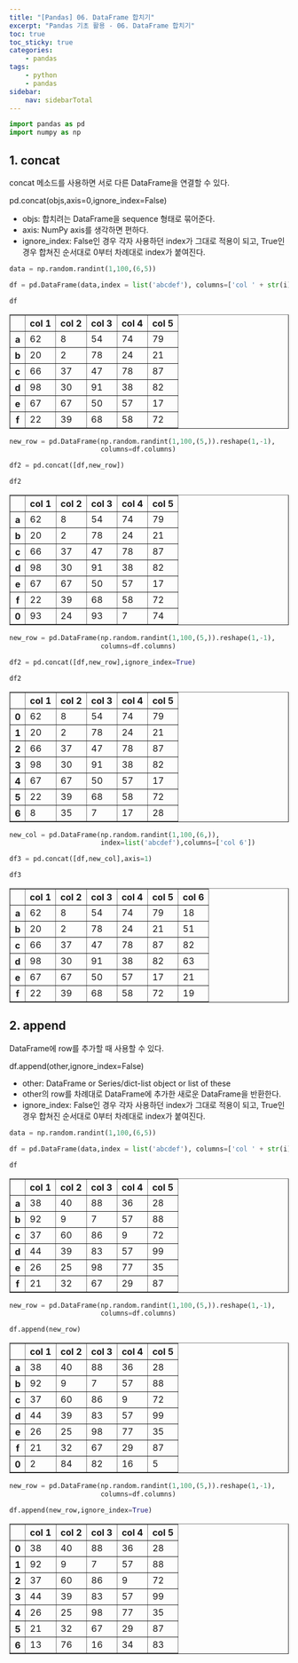 ```yaml
---
title: "[Pandas] 06. DataFrame 합치기"
excerpt: "Pandas 기초 활용 - 06. DataFrame 합치기"
toc: true
toc_sticky: true
categories:
    - pandas
tags:
    - python
    - pandas
sidebar:
    nav: sidebarTotal
---
```


```python
import pandas as pd
import numpy as np
```

## 1. concat

concat 메소드를 사용하면 서로 다른 DataFrame을 연결할 수 있다.

pd.concat(objs,axis=0,ignore_index=False)

-   objs: 합치려는 DataFrame을 sequence 형태로 묶어준다.
-   axis: NumPy axis를 생각하면 편하다.
-   ignore_index: False인 경우 각자 사용하던 index가 그대로 적용이 되고, True인 경우 합쳐진 순서대로 0부터 차례대로 index가 붙여진다.

```python
data = np.random.randint(1,100,(6,5))

df = pd.DataFrame(data,index = list('abcdef'), columns=['col ' + str(i) for i in range(1,6)])

df
```

<div>
<style scoped>
    .dataframe tbody tr th:only-of-type {
        vertical-align: middle;
    }

    .dataframe tbody tr th {
        vertical-align: top;
    }

    .dataframe thead th {
        text-align: right;
    }

</style>
<table border="1" class="dataframe">
  <thead>
    <tr style="text-align: right;">
      <th></th>
      <th>col 1</th>
      <th>col 2</th>
      <th>col 3</th>
      <th>col 4</th>
      <th>col 5</th>
    </tr>
  </thead>
  <tbody>
    <tr>
      <th>a</th>
      <td>62</td>
      <td>8</td>
      <td>54</td>
      <td>74</td>
      <td>79</td>
    </tr>
    <tr>
      <th>b</th>
      <td>20</td>
      <td>2</td>
      <td>78</td>
      <td>24</td>
      <td>21</td>
    </tr>
    <tr>
      <th>c</th>
      <td>66</td>
      <td>37</td>
      <td>47</td>
      <td>78</td>
      <td>87</td>
    </tr>
    <tr>
      <th>d</th>
      <td>98</td>
      <td>30</td>
      <td>91</td>
      <td>38</td>
      <td>82</td>
    </tr>
    <tr>
      <th>e</th>
      <td>67</td>
      <td>67</td>
      <td>50</td>
      <td>57</td>
      <td>17</td>
    </tr>
    <tr>
      <th>f</th>
      <td>22</td>
      <td>39</td>
      <td>68</td>
      <td>58</td>
      <td>72</td>
    </tr>
  </tbody>
</table>
</div>

```python
new_row = pd.DataFrame(np.random.randint(1,100,(5,)).reshape(1,-1),
                       columns=df.columns)

df2 = pd.concat([df,new_row])

df2
```

<div>
<style scoped>
    .dataframe tbody tr th:only-of-type {
        vertical-align: middle;
    }

    .dataframe tbody tr th {
        vertical-align: top;
    }

    .dataframe thead th {
        text-align: right;
    }

</style>
<table border="1" class="dataframe">
  <thead>
    <tr style="text-align: right;">
      <th></th>
      <th>col 1</th>
      <th>col 2</th>
      <th>col 3</th>
      <th>col 4</th>
      <th>col 5</th>
    </tr>
  </thead>
  <tbody>
    <tr>
      <th>a</th>
      <td>62</td>
      <td>8</td>
      <td>54</td>
      <td>74</td>
      <td>79</td>
    </tr>
    <tr>
      <th>b</th>
      <td>20</td>
      <td>2</td>
      <td>78</td>
      <td>24</td>
      <td>21</td>
    </tr>
    <tr>
      <th>c</th>
      <td>66</td>
      <td>37</td>
      <td>47</td>
      <td>78</td>
      <td>87</td>
    </tr>
    <tr>
      <th>d</th>
      <td>98</td>
      <td>30</td>
      <td>91</td>
      <td>38</td>
      <td>82</td>
    </tr>
    <tr>
      <th>e</th>
      <td>67</td>
      <td>67</td>
      <td>50</td>
      <td>57</td>
      <td>17</td>
    </tr>
    <tr>
      <th>f</th>
      <td>22</td>
      <td>39</td>
      <td>68</td>
      <td>58</td>
      <td>72</td>
    </tr>
    <tr>
      <th>0</th>
      <td>93</td>
      <td>24</td>
      <td>93</td>
      <td>7</td>
      <td>74</td>
    </tr>
  </tbody>
</table>
</div>

```python
new_row = pd.DataFrame(np.random.randint(1,100,(5,)).reshape(1,-1),
                       columns=df.columns)

df2 = pd.concat([df,new_row],ignore_index=True)

df2
```

<div>
<style scoped>
    .dataframe tbody tr th:only-of-type {
        vertical-align: middle;
    }

    .dataframe tbody tr th {
        vertical-align: top;
    }

    .dataframe thead th {
        text-align: right;
    }

</style>
<table border="1" class="dataframe">
  <thead>
    <tr style="text-align: right;">
      <th></th>
      <th>col 1</th>
      <th>col 2</th>
      <th>col 3</th>
      <th>col 4</th>
      <th>col 5</th>
    </tr>
  </thead>
  <tbody>
    <tr>
      <th>0</th>
      <td>62</td>
      <td>8</td>
      <td>54</td>
      <td>74</td>
      <td>79</td>
    </tr>
    <tr>
      <th>1</th>
      <td>20</td>
      <td>2</td>
      <td>78</td>
      <td>24</td>
      <td>21</td>
    </tr>
    <tr>
      <th>2</th>
      <td>66</td>
      <td>37</td>
      <td>47</td>
      <td>78</td>
      <td>87</td>
    </tr>
    <tr>
      <th>3</th>
      <td>98</td>
      <td>30</td>
      <td>91</td>
      <td>38</td>
      <td>82</td>
    </tr>
    <tr>
      <th>4</th>
      <td>67</td>
      <td>67</td>
      <td>50</td>
      <td>57</td>
      <td>17</td>
    </tr>
    <tr>
      <th>5</th>
      <td>22</td>
      <td>39</td>
      <td>68</td>
      <td>58</td>
      <td>72</td>
    </tr>
    <tr>
      <th>6</th>
      <td>8</td>
      <td>35</td>
      <td>7</td>
      <td>17</td>
      <td>28</td>
    </tr>
  </tbody>
</table>
</div>

```python
new_col = pd.DataFrame(np.random.randint(1,100,(6,)),
                       index=list('abcdef'),columns=['col 6'])

df3 = pd.concat([df,new_col],axis=1)

df3
```

<div>
<style scoped>
    .dataframe tbody tr th:only-of-type {
        vertical-align: middle;
    }

    .dataframe tbody tr th {
        vertical-align: top;
    }

    .dataframe thead th {
        text-align: right;
    }

</style>
<table border="1" class="dataframe">
  <thead>
    <tr style="text-align: right;">
      <th></th>
      <th>col 1</th>
      <th>col 2</th>
      <th>col 3</th>
      <th>col 4</th>
      <th>col 5</th>
      <th>col 6</th>
    </tr>
  </thead>
  <tbody>
    <tr>
      <th>a</th>
      <td>62</td>
      <td>8</td>
      <td>54</td>
      <td>74</td>
      <td>79</td>
      <td>18</td>
    </tr>
    <tr>
      <th>b</th>
      <td>20</td>
      <td>2</td>
      <td>78</td>
      <td>24</td>
      <td>21</td>
      <td>51</td>
    </tr>
    <tr>
      <th>c</th>
      <td>66</td>
      <td>37</td>
      <td>47</td>
      <td>78</td>
      <td>87</td>
      <td>82</td>
    </tr>
    <tr>
      <th>d</th>
      <td>98</td>
      <td>30</td>
      <td>91</td>
      <td>38</td>
      <td>82</td>
      <td>63</td>
    </tr>
    <tr>
      <th>e</th>
      <td>67</td>
      <td>67</td>
      <td>50</td>
      <td>57</td>
      <td>17</td>
      <td>21</td>
    </tr>
    <tr>
      <th>f</th>
      <td>22</td>
      <td>39</td>
      <td>68</td>
      <td>58</td>
      <td>72</td>
      <td>19</td>
    </tr>
  </tbody>
</table>
</div>

## 2. append

DataFrame에 row를 추가할 때 사용할 수 있다.

df.append(other,ignore_index=False)

-   other: DataFrame or Series/dict-list object or list of these
-   other의 row를 차례대로 DataFrame에 추가한 새로운 DataFrame을 반환한다.
-   ignore_index: False인 경우 각자 사용하던 index가 그대로 적용이 되고, True인 경우 합쳐진 순서대로 0부터 차례대로 index가 붙여진다.

```python
data = np.random.randint(1,100,(6,5))

df = pd.DataFrame(data,index = list('abcdef'), columns=['col ' + str(i) for i in range(1,6)])

df
```

<div>
<style scoped>
    .dataframe tbody tr th:only-of-type {
        vertical-align: middle;
    }

    .dataframe tbody tr th {
        vertical-align: top;
    }

    .dataframe thead th {
        text-align: right;
    }

</style>
<table border="1" class="dataframe">
  <thead>
    <tr style="text-align: right;">
      <th></th>
      <th>col 1</th>
      <th>col 2</th>
      <th>col 3</th>
      <th>col 4</th>
      <th>col 5</th>
    </tr>
  </thead>
  <tbody>
    <tr>
      <th>a</th>
      <td>38</td>
      <td>40</td>
      <td>88</td>
      <td>36</td>
      <td>28</td>
    </tr>
    <tr>
      <th>b</th>
      <td>92</td>
      <td>9</td>
      <td>7</td>
      <td>57</td>
      <td>88</td>
    </tr>
    <tr>
      <th>c</th>
      <td>37</td>
      <td>60</td>
      <td>86</td>
      <td>9</td>
      <td>72</td>
    </tr>
    <tr>
      <th>d</th>
      <td>44</td>
      <td>39</td>
      <td>83</td>
      <td>57</td>
      <td>99</td>
    </tr>
    <tr>
      <th>e</th>
      <td>26</td>
      <td>25</td>
      <td>98</td>
      <td>77</td>
      <td>35</td>
    </tr>
    <tr>
      <th>f</th>
      <td>21</td>
      <td>32</td>
      <td>67</td>
      <td>29</td>
      <td>87</td>
    </tr>
  </tbody>
</table>
</div>

```python
new_row = pd.DataFrame(np.random.randint(1,100,(5,)).reshape(1,-1),
                       columns=df.columns)

df.append(new_row)
```

<div>
<style scoped>
    .dataframe tbody tr th:only-of-type {
        vertical-align: middle;
    }

    .dataframe tbody tr th {
        vertical-align: top;
    }

    .dataframe thead th {
        text-align: right;
    }

</style>
<table border="1" class="dataframe">
  <thead>
    <tr style="text-align: right;">
      <th></th>
      <th>col 1</th>
      <th>col 2</th>
      <th>col 3</th>
      <th>col 4</th>
      <th>col 5</th>
    </tr>
  </thead>
  <tbody>
    <tr>
      <th>a</th>
      <td>38</td>
      <td>40</td>
      <td>88</td>
      <td>36</td>
      <td>28</td>
    </tr>
    <tr>
      <th>b</th>
      <td>92</td>
      <td>9</td>
      <td>7</td>
      <td>57</td>
      <td>88</td>
    </tr>
    <tr>
      <th>c</th>
      <td>37</td>
      <td>60</td>
      <td>86</td>
      <td>9</td>
      <td>72</td>
    </tr>
    <tr>
      <th>d</th>
      <td>44</td>
      <td>39</td>
      <td>83</td>
      <td>57</td>
      <td>99</td>
    </tr>
    <tr>
      <th>e</th>
      <td>26</td>
      <td>25</td>
      <td>98</td>
      <td>77</td>
      <td>35</td>
    </tr>
    <tr>
      <th>f</th>
      <td>21</td>
      <td>32</td>
      <td>67</td>
      <td>29</td>
      <td>87</td>
    </tr>
    <tr>
      <th>0</th>
      <td>2</td>
      <td>84</td>
      <td>82</td>
      <td>16</td>
      <td>5</td>
    </tr>
  </tbody>
</table>
</div>

```python
new_row = pd.DataFrame(np.random.randint(1,100,(5,)).reshape(1,-1),
                       columns=df.columns)

df.append(new_row,ignore_index=True)
```

<div>
<style scoped>
    .dataframe tbody tr th:only-of-type {
        vertical-align: middle;
    }

    .dataframe tbody tr th {
        vertical-align: top;
    }

    .dataframe thead th {
        text-align: right;
    }

</style>
<table border="1" class="dataframe">
  <thead>
    <tr style="text-align: right;">
      <th></th>
      <th>col 1</th>
      <th>col 2</th>
      <th>col 3</th>
      <th>col 4</th>
      <th>col 5</th>
    </tr>
  </thead>
  <tbody>
    <tr>
      <th>0</th>
      <td>38</td>
      <td>40</td>
      <td>88</td>
      <td>36</td>
      <td>28</td>
    </tr>
    <tr>
      <th>1</th>
      <td>92</td>
      <td>9</td>
      <td>7</td>
      <td>57</td>
      <td>88</td>
    </tr>
    <tr>
      <th>2</th>
      <td>37</td>
      <td>60</td>
      <td>86</td>
      <td>9</td>
      <td>72</td>
    </tr>
    <tr>
      <th>3</th>
      <td>44</td>
      <td>39</td>
      <td>83</td>
      <td>57</td>
      <td>99</td>
    </tr>
    <tr>
      <th>4</th>
      <td>26</td>
      <td>25</td>
      <td>98</td>
      <td>77</td>
      <td>35</td>
    </tr>
    <tr>
      <th>5</th>
      <td>21</td>
      <td>32</td>
      <td>67</td>
      <td>29</td>
      <td>87</td>
    </tr>
    <tr>
      <th>6</th>
      <td>13</td>
      <td>76</td>
      <td>16</td>
      <td>34</td>
      <td>83</td>
    </tr>
  </tbody>
</table>
</div>
